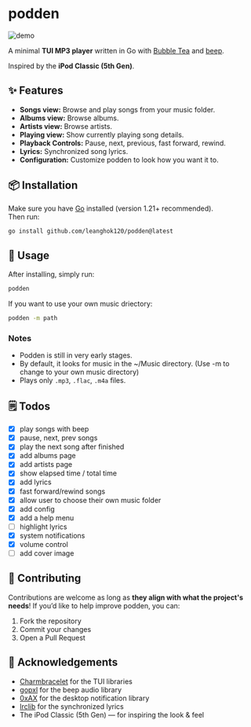 # podden

![demo](./assets/demo.png)

A minimal **TUI MP3 player** written in Go with [Bubble Tea](https://github.com/charmbracelet/bubbletea) and [beep](https://github.com/gopxl/beep).  

Inspired by the **iPod Classic (5th Gen)**.

## ✨ Features

- **Songs view:** Browse and play songs from your music folder.  
- **Albums view:** Browse albums.  
- **Artists view:** Browse artists.  
- **Playing view:** Show currently playing song details.
- **Playback Controls:** Pause, next, previous, fast forward, rewind.  
- **Lyrics:** Synchronized song lyrics.
- **Configuration:** Customize podden to look how you want it to.

## 📦 Installation

Make sure you have [Go](https://go.dev/dl/) installed (version 1.21+ recommended).  
Then run:

```sh
go install github.com/leanghok120/podden@latest
```

## 🚀 Usage

After installing, simply run:

```sh
podden
```

If you want to use your own music driectory:

```sh
podden -m path
```

### Notes

- Podden is still in very early stages.
- By default, it looks for music in the ~/Music directory. (Use -m to change to your own music directory)
- Plays only `.mp3`, `.flac`, `.m4a` files.

## 🗒️ Todos

- [x] play songs with beep
- [x] pause, next, prev songs
- [x] play the next song after finished
- [x] add albums page
- [x] add artists page
- [x] show elapsed time / total time
- [x] add lyrics 
- [x] fast forward/rewind songs
- [x] allow user to choose their own music folder
- [x] add config
- [x] add a help menu
- [ ] highlight lyrics
- [x] system notifications
- [x] volume control
- [ ] add cover image

## 🤝 Contributing

Contributions are welcome as long as **they align with what the project's needs**!
If you’d like to help improve podden, you can:

1. Fork the repository
2. Commit your changes
3. Open a Pull Request

## 🙏 Acknowledgements

- [Charmbracelet](https://github.com/charmbracelet) for the TUI libraries
- [gopxl](https://github.com/gopxl/beep) for the beep audio library
- [0xAX](https://github.com/0xAX/notificator) for the desktop notification library
- [lrclib](https://lrclib.net) for the synchronized lyrics
- The iPod Classic (5th Gen) — for inspiring the look & feel

